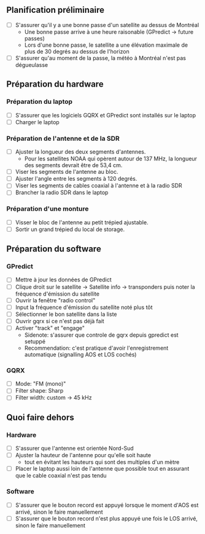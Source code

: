 ## Planification préliminaire

- [ ] S'assurer qu'il y a une bonne passe d'un satellite au dessus de Montréal
    - Une bonne passe arrive à une heure raisonable (GPredict -> future passes)
    - Lors d'une bonne passe, le satellite a une élévation maximale de plus de 30 degrés au dessus de l'horizon
- [ ] S'assurer qu'au moment de la passe, la météo à Montréal n'est pas dégueulasse

## Préparation du hardware

### Préparation du laptop

- [ ] S'assurer que les logiciels GQRX et GPredict sont installés sur le laptop
- [ ] Charger le laptop

### Préparation de l'antenne et de la SDR

- [ ] Ajuster la longueur des deux segments d'antennes.
    - Pour les satellites NOAA qui opèrent autour de 137 MHz, la longueur des segments devrait être de 53,4 cm.
- [ ] Viser les segments de l'antenne au bloc.
- [ ] Ajuster l'angle entre les segments à 120 degrés.
- [ ] Viser les segments de cables coaxial à l'antenne et à la radio SDR
- [ ] Brancher la radio SDR dans le laptop

### Préparation d'une monture

- [ ] Visser le bloc de l'antenne au petit trépied ajustable.
- [ ] Sortir un grand trépied du local de storage.

## Préparation du software

### GPredict

- [ ] Mettre à jour les données de GPredict
- [ ] Clique droit sur le satellite -> Satellite info -> transponders puis noter la fréquence d'émission du satellite
- [ ] Ouvrir la fenêtre "radio control"
- [ ] Input la fréquence d'émission du satellite noté plus tôt
- [ ] Sélectionner le bon satellite dans la liste
- [ ] Ouvrir gqrx si ce n'est pas déjà fait
- [ ] Activer "track" et "engage"
    - Sidenote: s'assurer que controle de gqrx depuis gpredict est setuppé
    - Recommendation: c'est pratique d'avoir l'enregistrement automatique (signalling AOS et LOS cochés)

### GQRX

- [ ] Mode: "FM (mono)"
- [ ] Filter shape: Sharp
- [ ] Filter width: custom -> 45 kHz

## Quoi faire dehors

### Hardware

- [ ] S'assurer que l'antenne est orientée Nord-Sud
- [ ] Ajuster la hauteur de l'antenne pour qu'elle soit haute
    - tout en évitant les hauteurs qui sont des multiples d'un mètre
- [ ] Placer le laptop aussi loin de l'antenne que possible tout en assurant que le cable coaxial n'est pas tendu

### Software

- [ ] S'assurer que le bouton record est appuyé lorsque le moment d'AOS est arrivé, sinon le faire manuellement
- [ ] S'assurer que le bouton record n'est plus appuyé une fois le LOS arrivé, sinon le faire manuellement
